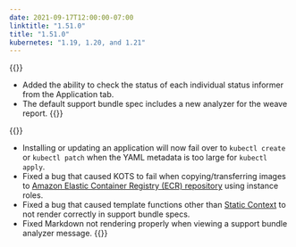 ```yaml
---
date: 2021-09-17T12:00:00-07:00
linktitle: "1.51.0"
title: "1.51.0"
kubernetes: "1.19, 1.20, and 1.21"
---
```


{{<features>}}
 * Added the ability to check the status of each individual status informer from the Application tab.
 * The default support bundle spec includes a new analyzer for the weave report.
{{</features>}}

{{<fixes>}}
 * Installing or updating an application will now fail over to `kubectl create` or `kubectl patch` when the YAML metadata is too large for `kubectl apply`.
 * Fixed a bug that caused KOTS to fail when copying/transferring images to [Amazon Elastic Container Registry (ECR) repository](/kotsadm/registries/self-hosted-registry/#docker-registry) using instance roles.
 * Fixed a bug that caused template functions other than [Static Context](https://kots.io/reference/template-functions/static-context/) to not render correctly in support bundle specs.
 * Fixed Markdown not rendering properly when viewing a support bundle analyzer message.
{{</fixes>}}
